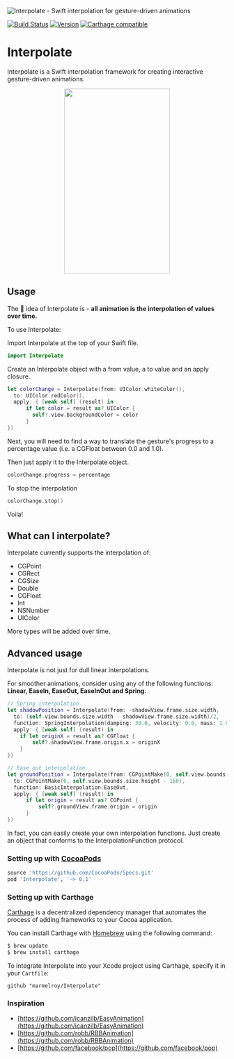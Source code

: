 ![Interpolate - Swift interpolation for gesture-driven animations](https://cloud.githubusercontent.com/assets/889949/14937965/8b70c90a-0f16-11e6-972a-0ffa39df3e3d.png)

[![Build Status](https://travis-ci.org/marmelroy/Interpolate.svg?branch=master)](https://travis-ci.org/marmelroy/PeekPop) [![Version](http://img.shields.io/cocoapods/v/Interpolate.svg)](http://cocoapods.org/?q=PeekPop)
[![Carthage compatible](https://img.shields.io/badge/Carthage-compatible-4BC51D.svg?style=flat)](https://github.com/Carthage/Carthage)

# Interpolate
Interpolate is a Swift interpolation framework for creating interactive gesture-driven animations.

<p align="center"><img src="http://i.giphy.com/l4HobBq7BD6xKKGBi.gif" width="242" height="425"/></p>

## Usage

The :key: idea  of Interpolate is -
**all animation is the interpolation of values over time.**    

To use Interpolate:

Import Interpolate at the top of your Swift file.

```swift
import Interpolate
```

Create an Interpolate object with a from value, a to value and an apply closure.

```swift
let colorChange = Interpolate(from: UIColor.whiteColor(),
  to: UIColor.redColor(),
  apply: { [weak self] (result) in
      if let color = result as? UIColor {
        self?.view.backgroundColor = color
      }
})
```

Next, you will need to find a way to translate the gesture's progress to a percentage value (i.e. a CGFloat between 0.0 and 1.0).

Then just apply it to the Interpolate object.
```swift
colorChange.progress = percentage
```

To stop the interpolation
```swift
colorChange.stop()
```

Voila!

## What can I interpolate?

Interpolate currently supports the interpolation of:
- CGPoint
- CGRect
- CGSize
- Double
- CGFloat
- Int
- NSNumber
- UIColor

More types will be added over time.

## Advanced usage

Interpolate is not just for dull linear interpolations.

For smoother animations, consider using any of the following functions: **Linear, EaseIn, EaseOut, EaseInOut and Spring.**

```swift
// Spring interpolation
let shadowPosition = Interpolate(from: -shadowView.frame.size.width,
  to: (self.view.bounds.size.width - shadowView.frame.size.width)/2,
  function: SpringInterpolation(damping: 30.0, velocity: 0.0, mass: 1.0, stiffness: 100.0),
  apply: { [weak self] (result) in
    if let originX = result as? CGFloat {
        self?.shadowView.frame.origin.x = originX
    }
})

// Ease out interpolation
let groundPosition = Interpolate(from: CGPointMake(0, self.view.bounds.size.height),
  to: CGPointMake(0, self.view.bounds.size.height - 150),
  function: BasicInterpolation.EaseOut,
  apply: { [weak self] (result) in
      if let origin = result as? CGPoint {
          self?.groundView.frame.origin = origin
      }
})
```

In fact, you can easily create your own interpolation functions. Just create an object that conforms to the InterpolationFunction protocol.

### Setting up with [CocoaPods](http://cocoapods.org/?q=Interpolate)
```ruby
source 'https://github.com/CocoaPods/Specs.git'
pod 'Interpolate', '~> 0.1'
```

### Setting up with Carthage

[Carthage](https://github.com/Carthage/Carthage) is a decentralized dependency manager that automates the process of adding frameworks to your Cocoa application.

You can install Carthage with [Homebrew](http://brew.sh/) using the following command:

```bash
$ brew update
$ brew install carthage
```

To integrate Interpolate into your Xcode project using Carthage, specify it in your `Cartfile`:

```ogdl
github "marmelroy/Interpolate"
```

### Inspiration
- [https://github.com/icanzilb/EasyAnimation](https://github.com/icanzilb/EasyAnimation)
- [https://github.com/robb/RBBAnimation](https://github.com/robb/RBBAnimation)
- [https://github.com/facebook/pop](https://github.com/facebook/pop)
